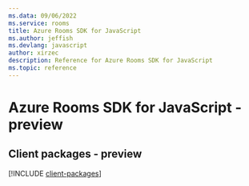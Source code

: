 ```yaml
---
ms.data: 09/06/2022
ms.service: rooms
title: Azure Rooms SDK for JavaScript
ms.author: jeffish
ms.devlang: javascript
author: xirzec
description: Reference for Azure Rooms SDK for JavaScript
ms.topic: reference
---
```

# Azure Rooms SDK for JavaScript - preview

## Client packages - preview
[!INCLUDE [client-packages](rooms-client-index.md)]